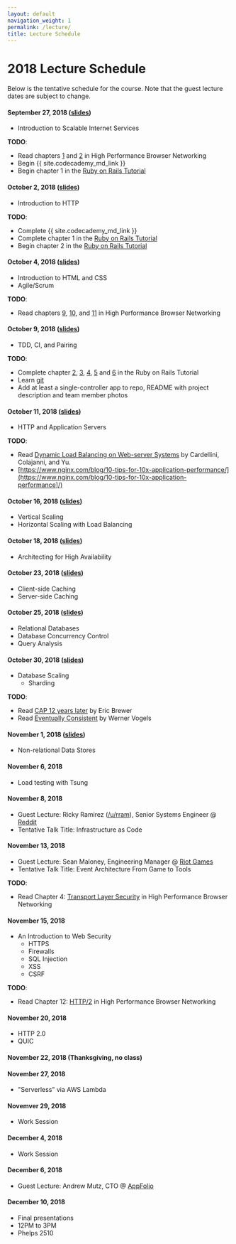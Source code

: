 ```yaml
---
layout: default
navigation_weight: 1
permalink: /lecture/
title: Lecture Schedule
---
```


# 2018 Lecture Schedule

Below is the tentative schedule for the course. Note that the guest
lecture dates are subject to change.


#### September 27, 2018 ([slides](/slides/2018/01_course_introduction))
* Introduction to Scalable Internet Services

__TODO__:

* Read chapters [1](https://hpbn.co/primer-on-latency-and-bandwidth/) and
  [2](https://hpbn.co/building-blocks-of-tcp/) in High Performance Browser
  Networking
* Begin {{ site.codecademy_md_link }}
* Begin chapter 1 in the
  [Ruby on Rails Tutorial](https://www.railstutorial.org/book/beginning)


#### October 2, 2018 ([slides](/slides/2018/02_http))
* Introduction to HTTP

__TODO__:

* Complete {{ site.codecademy_md_link }}
* Complete chapter 1 in the
  [Ruby on Rails Tutorial](https://www.railstutorial.org/book/beginning)
* Begin chapter 2 in the
  [Ruby on Rails Tutorial](https://www.railstutorial.org/book/toy_app)


#### October 4, 2018 ([slides](/slides/2018/03_html_css_agile))
* Introduction to HTML and CSS
* Agile/Scrum

__TODO__:

* Read chapters [9](https://hpbn.co/brief-history-of-http/),
  [10](https://hpbn.co/primer-on-web-performance/), and
  [11](https://hpbn.co/http1x/) in High Performance Browser
  Networking


#### October 9, 2018 ([slides](/slides/2018/04_tdd_ci_pairing_servers))
* TDD, CI, and Pairing

__TODO__:

* Complete chapter [2](https://www.railstutorial.org/book/toy_app),
  [3](https://www.railstutorial.org/book/static_pages),
  [4](https://www.railstutorial.org/book/rails_flavored_ruby),
  [5](https://www.railstutorial.org/book/filling_in_the_layout) and
  [6](https://www.railstutorial.org/book/modeling_users) in the Ruby on Rails
  Tutorial
* Learn [git](http://rogerdudler.github.io/git-guide/)
* Add at least a single-controller app to repo, README with project description
  and team member photos


#### October 11, 2018 ([slides](/slides/2018/05_web_and_application_servers))
* HTTP and Application Servers

__TODO__:

* Read
[Dynamic Load Balancing on Web-server Systems](http://www.ics.uci.edu/~cs230/reading/DLB.pdf)
by Cardellini, Colajanni, and Yu.
* [https://www.nginx.com/blog/10-tips-for-10x-application-performance/](https://www.nginx.com/blog/10-tips-for-10x-application-performance]/)


#### October 16, 2018 ([slides](/slides/2018/06_vertical_and_horizontal_scaling))
* Vertical Scaling
* Horizontal Scaling with Load Balancing


#### October 18, 2018 ([slides](/slides/2018/07_high_availability))
* Architecting for High Availability


#### October 23, 2018 ([slides](/slides/2018/08_caching))
* Client-side Caching
* Server-side Caching


#### October 25, 2018 ([slides](/slides/2018/09_relational_databases_db_concurrency_and_query_analysis))
* Relational Databases
* Database Concurrency Control
* Query Analysis


#### October 30, 2018 ([slides](/slides/2018/10_rdbms_scaling))
* Database Scaling
    * Sharding

__TODO__:

* Read
  [CAP 12 years later](http://www.realtechsupport.org/UB/NP/Numeracy_CAP%2B12Years_2012.pdf)
  by Eric Brewer
* Read
  [Eventually Consistent](http://www.scalableinternetservices.com/slides/vogels.pdf)
  by Werner Vogels


#### November 1, 2018 ([slides](/slides/2018/11_nosql))
* Non-relational Data Stores


#### November 6, 2018
* Load testing with Tsung


#### November 8, 2018
* Guest Lecture: Ricky Ramirez ([/u/rram](https://www.reddit.com/user/rram)),
  Senior Systems Engineer @ [Reddit](https://about.reddit.com/careers/)
* Tentative Talk Title: Infrastructure as Code


#### November 13, 2018
* Guest Lecture: Sean Maloney, Engineering Manager @ [Riot Games](https://www.riotgames.com/en)
* Tentative Talk Title: Event Architecture From Game to Tools

__TODO__:

* Read Chapter 4:
  [Transport Layer Security](https://hpbn.co/transport-layer-security-tls/) in
  High Performance Browser Networking


#### November 15, 2018
* An Introduction to Web Security
    * HTTPS
    * Firewalls
    * SQL Injection
    * XSS
    * CSRF

__TODO__:

* Read Chapter 12: [HTTP/2](https://hpbn.co/http2/) in High Performance Browser
  Networking


#### November 20, 2018
* HTTP 2.0
* QUIC


#### November 22, 2018 (Thanksgiving, no class)


#### November 27, 2018
* "Serverless" via AWS Lambda


#### Novemver 29, 2018
* Work Session


#### December 4, 2018
* Work Session


#### December 6, 2018
* Guest Lecture: Andrew Mutz, CTO @
  [AppFolio](https://www.appfolioinc.com/jobs)


#### December 10, 2018
* Final presentations
* 12PM to 3PM
* Phelps 2510

